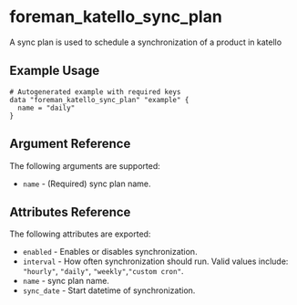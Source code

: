
# foreman_katello_sync_plan


A sync plan is used to schedule a synchronization of a product in katello


## Example Usage

```
# Autogenerated example with required keys
data "foreman_katello_sync_plan" "example" {
  name = "daily"
}
```


## Argument Reference

The following arguments are supported:

- `name` - (Required) sync plan name.


## Attributes Reference

The following attributes are exported:

- `enabled` - Enables or disables synchronization.
- `interval` - How often synchronization should run. Valid values include: `"hourly"`, `"daily"`, `"weekly"`,`"custom cron"`.
- `name` - sync plan name.
- `sync_date` - Start datetime of synchronization.

